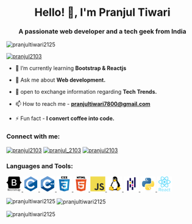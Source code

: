 <h1 align="center">Hello! 👋, I'm Pranjul Tiwari </h1>
<h3 align="center">A passionate web developer and a tech geek from India</h3>

<p align="left"> <img src="https://komarev.com/ghpvc/?username=pranjultiwari2125&label=Profile%20views&color=0e75b6&style=flat" alt="pranjultiwari2125" /> </p>

<!-- <p align="left"> <a href="https://github.com/ryo-ma/github-profile-trophy"><img src="https://github-profile-trophy.vercel.app/?username=pranjultiwari2125" alt="pranjultiwari2125" /></a> </p> -->

<p align="left"> <a href="https://twitter.com/pranjul2103" target="blank"><img src="https://img.shields.io/twitter/follow/pranjul2103?logo=twitter&style=for-the-badge" alt="pranjul2103" /></a> </p>

- 🌱 I’m currently learning **Bootstrap & Reactjs**

- 💬 Ask me about **Web development.**

- 💬 open to exchange information regarding **Tech Trends.**

- 📫 How to reach me - **pranjultiwari7800@gmail.com**

- ⚡ Fun fact - **I convert coffee into code.**

<h3 align="left">Connect with me:</h3>
<p align="left">
<a title="twitter" href="https://twitter.com/pranjul2103" target="blank"><img align="center" src="https://raw.githubusercontent.com/rahuldkjain/github-profile-readme-generator/master/src/images/icons/Social/twitter.svg" alt="pranjul2103" height="30" width="40" /></a>
<a title="instagram" href="https://instagram.com/pranjul_2103" target="blank"><img align="center" src="https://raw.githubusercontent.com/rahuldkjain/github-profile-readme-generator/master/src/images/icons/Social/instagram.svg" alt="pranjul_2103" height="30" width="40" /></a>
<a title="codechef" href="https://www.codechef.com/users/pranjul2103" target="blank"><img align="center" src="https://cdn.jsdelivr.net/npm/simple-icons@3.1.0/icons/codechef.svg" alt="pranjul2103" height="30" width="40" /></a>
</p>

<h3 align="left">Languages and Tools:</h3>
<p align="left"> <a title="Bootstrap" href="https://getbootstrap.com" target="_blank" rel="noreferrer"> <img src="https://raw.githubusercontent.com/devicons/devicon/master/icons/bootstrap/bootstrap-plain-wordmark.svg" alt="bootstrap" width="40" height="40"/> </a> <a title="c programming" href="https://www.cprogramming.com/" target="_blank" rel="noreferrer"> <img src="https://raw.githubusercontent.com/devicons/devicon/master/icons/c/c-original.svg" alt="c" width="40" height="40"/> </a> <a title="C++" href="https://www.w3schools.com/cpp/" target="_blank" rel="noreferrer"> <img src="https://raw.githubusercontent.com/devicons/devicon/master/icons/cplusplus/cplusplus-original.svg" alt="cplusplus" width="40" height="40"/> </a> <a title="css" href="https://www.w3schools.com/css/" target="_blank" rel="noreferrer"> <img src="https://raw.githubusercontent.com/devicons/devicon/master/icons/css3/css3-original-wordmark.svg" alt="css3" width="40" height="40"/> </a> <a title="html" href="https://www.w3.org/html/" target="_blank" rel="noreferrer"> <img src="https://raw.githubusercontent.com/devicons/devicon/master/icons/html5/html5-original-wordmark.svg" alt="html5" width="40" height="40"/> </a> <a title="Javascript" href="https://developer.mozilla.org/en-US/docs/Web/JavaScript" target="_blank" rel="noreferrer"> <img src="https://raw.githubusercontent.com/devicons/devicon/master/icons/javascript/javascript-original.svg" alt="javascript" width="40" height="40"/> </a> <a title="linux" href="https://www.linux.org/" target="_blank" rel="noreferrer"> <img src="https://raw.githubusercontent.com/devicons/devicon/master/icons/linux/linux-original.svg" alt="linux" width="40" height="40"/> </a> <a title="pandas" href="https://pandas.pydata.org/" target="_blank" rel="noreferrer"> <img src="https://raw.githubusercontent.com/devicons/devicon/2ae2a900d2f041da66e950e4d48052658d850630/icons/pandas/pandas-original.svg" alt="pandas" width="40" height="40"/> </a> <a title="python" href="https://www.python.org" target="_blank" rel="noreferrer"> <img src="https://raw.githubusercontent.com/devicons/devicon/master/icons/python/python-original.svg" alt="python" width="40" height="40"/> </a> <a title="react.js" href="https://reactjs.org/" target="_blank" rel="noreferrer"> <img src="https://raw.githubusercontent.com/devicons/devicon/master/icons/react/react-original-wordmark.svg" alt="react" width="40" height="40"/> </a> </p>

<p><img align="left" src="https://github-readme-stats.vercel.app/api/top-langs?username=pranjultiwari2125&show_icons=true&locale=en&layout=compact" alt="pranjultiwari2125" /></p>

<p>&nbsp;<img align="center" src="https://github-readme-stats.vercel.app/api?username=pranjultiwari2125&show_icons=true&locale=en" alt="pranjultiwari2125" /></p>

<p><img align="center" src="https://github-readme-streak-stats.herokuapp.com/?user=pranjultiwari2125&" alt="pranjultiwari2125" /></p>
